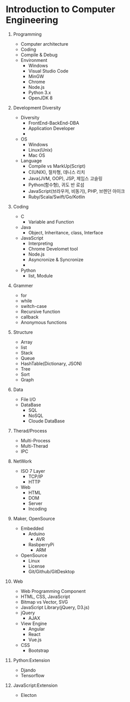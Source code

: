 # Introduction to Computer Engineering

1. Programming
    - Computer architecture
    - Coding
    - Compile & Debug
    - Environment
        - Windows
        - Visual Studio Code
        - MinGW
        - Chrome
        - Node.js
        - Python 3.x
        - OpenJDK 8

2. Development Diversity
    - Diversity
        - FrontEnd-BackEnd-DBA
        - Application Developer
        - 
    - OS
        - Windows
        - Linux(Unix)
        - Mac OS
    - Language
        - Compile vs MarkUp(Script)
        - C(UNIX), 절차형, 데니스 리치
        - Java(JVM, OOP), JSP, 제임스 고슬링
        - Python(함수형), 귀도 반 로섬
        - JavaScript(브라우저, 비동기), PHP, 브렌던 아이크
        - Ruby/Scala/Swift/Go/Kotlin

3. Coding
    - C
        - Variable and Function
    - Java
        - Object, Inheritance, class, Interface
    - JavaScript
        - Interpreting
        - Chrome Develomet tool
        - Node.js
        - Asyncronize & Syncronize
        - 
    - Python
        - list, Module
4. Grammer
    - for
    - while
    - switch-case
    - Recursive function
    - callback
    - Anonymous functions

5. Structure
    - Array
    - list
    - Stack
    - Queue
    - HashTable(Dictionary, JSON)
    - Tree
    - Sort
    - Graph

6. Data
    - File I/O
    - DataBase 
        - SQL
        - NoSQL
        - Cloude DataBase

7. Therad/Process
    - Multi-Process
    - Multi-Therad
    - IPC

8. NetWork
    - ISO 7 Layer
        - TCP/IP
        - HTTP
    - Web
        - HTML
        - DOM
        - Server
        - Incoding

9. Maker, OpenSource
    - Embedded
        - Arduino
            - AVR
        - RasbperryPi
            - ARM
    - OpenSource
        - Linux
        - License
        - Git/Github/GitDesktop

10. Web
    - Web Programming Component
    - HTML, CSS, JavaScript
    - Bitmap vs Vector, SVG
    - JavaScript Library(jQuery, D3.js)
    - jQuery
        - AJAX
    - View Engine
        - Angular
        - React
        - Vue.js
    - CSS
        - Bootstrap

11. Python:Extension
    - Djando
    - Tensorflow

12. JavaScript:Extension
    - Electon